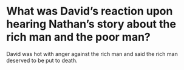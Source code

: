 # What was David’s reaction upon hearing Nathan’s story about the rich man and the poor man?

David was hot with anger against the rich man and said the rich man deserved to be put to death.
